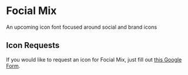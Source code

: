 # Focial Mix
An upcoming icon font focused around social and brand icons

## Icon Requests
If you would like to request an icon for Focial Mix, just fill out [this Google Form](https://goo.gl/forms/qc63lDom7b7CnOL02).
